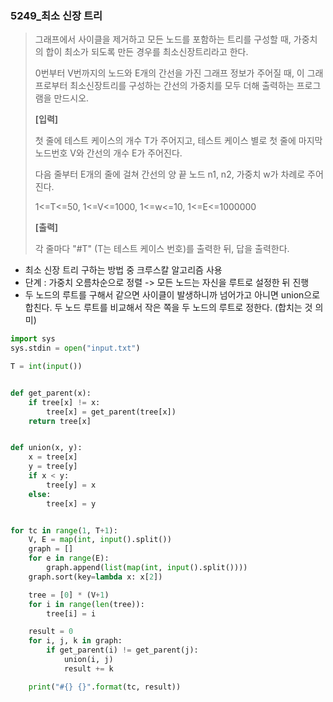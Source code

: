 ### 5249_최소 신장 트리

> 그래프에서 사이클을 제거하고 모든 노드를 포함하는 트리를 구성할 때, 가중치의 합이 최소가 되도록 만든 경우를 최소신장트리라고 한다.
>
> 0번부터 V번까지의 노드와 E개의 간선을 가진 그래프 정보가 주어질 때, 이 그래프로부터 최소신장트리를 구성하는 간선의 가중치를 모두 더해 출력하는 프로그램을 만드시오.
>
> 
> **[입력]**
>
> 첫 줄에 테스트 케이스의 개수 T가 주어지고, 테스트 케이스 별로 첫 줄에 마지막 노드번호 V와 간선의 개수 E가 주어진다.
>
> 다음 줄부터 E개의 줄에 걸쳐 간선의 양 끝 노드 n1, n2, 가중치 w가 차례로 주어진다. 
>
> 1<=T<=50, 1<=V<=1000, 1<=w<=10, 1<=E<=1000000
>
> **[출력]**
>
> 각 줄마다 "#T" (T는 테스트 케이스 번호)를 출력한 뒤, 답을 출력한다.
>



- 최소 신장 트리 구하는 방법 중 크루스칼 알고리즘 사용
- 단계 : 가중치 오름차순으로 정렬 -> 모든 노드는 자신을 루트로 설정한 뒤 진행
- 두 노드의 루트를 구해서 같으면 사이클이 발생하니까 넘어가고 아니면 union으로 합친다. 두 노드 루트를 비교해서 작은 쪽을 두 노드의 루트로 정한다. (합치는 것 의미)

```python
import sys
sys.stdin = open("input.txt")

T = int(input())


def get_parent(x):
    if tree[x] != x:
        tree[x] = get_parent(tree[x])
    return tree[x]


def union(x, y):
    x = tree[x]
    y = tree[y]
    if x < y:
        tree[y] = x
    else:
        tree[x] = y


for tc in range(1, T+1):
    V, E = map(int, input().split())
    graph = []
    for e in range(E):
        graph.append(list(map(int, input().split())))
    graph.sort(key=lambda x: x[2])

    tree = [0] * (V+1)
    for i in range(len(tree)):
        tree[i] = i

    result = 0
    for i, j, k in graph:
        if get_parent(i) != get_parent(j):
            union(i, j)
            result += k

    print("#{} {}".format(tc, result))
```


